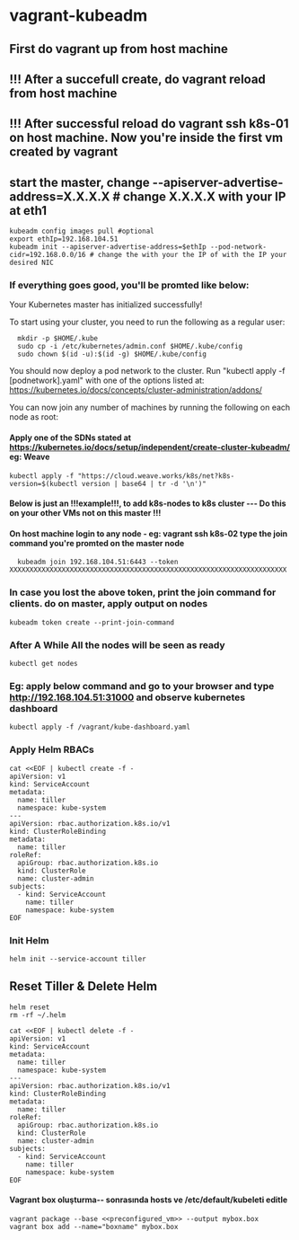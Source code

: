 # vagrant-kubeadm
## First do vagrant up from host machine
## !!! After a succefull create, do vagrant reload from host machine
## !!! After successful reload do vagrant ssh k8s-01 on host machine. Now you're inside the first vm created by vagrant


## start the master, change --apiserver-advertise-address=X.X.X.X # change X.X.X.X with your IP at eth1
```console
kubeadm config images pull #optional
export ethIp=192.168.104.51
kubeadm init --apiserver-advertise-address=$ethIp --pod-network-cidr=192.168.0.0/16 # change the with your the IP of with the IP your desired NIC

```
### If everything goes good, you'll be promted like below:

Your Kubernetes master has initialized successfully!

To start using your cluster, you need to run the following as a regular user:

```
  mkdir -p $HOME/.kube
  sudo cp -i /etc/kubernetes/admin.conf $HOME/.kube/config
  sudo chown $(id -u):$(id -g) $HOME/.kube/config

```
You should now deploy a pod network to the cluster.
Run "kubectl apply -f [podnetwork].yaml" with one of the options listed at:
  https://kubernetes.io/docs/concepts/cluster-administration/addons/

You can now join any number of machines by running the following on each node
as root:

#### Apply one of the SDNs stated at https://kubernetes.io/docs/setup/independent/create-cluster-kubeadm/ eg: Weave
```
kubectl apply -f "https://cloud.weave.works/k8s/net?k8s-version=$(kubectl version | base64 | tr -d '\n')"
```

#### Below is just an !!!example!!!, to add k8s-nodes to k8s cluster --- Do this on your other VMs not on this master !!!
#### On host machine login to any node - eg: vagrant ssh k8s-02 type the join command you're promted on the master node
```
  kubeadm join 192.168.104.51:6443 --token XXXXXXXXXXXXXXXXXXXXXXXXXXXXXXXXXXXXXXXXXXXXXXXXXXXXXXXXXXXXXXXXXXXXX

```

###  In case you lost the above token, print the join command for clients. do on master, apply output on nodes
```
kubeadm token create --print-join-command
```


###  After A While All the nodes will be seen as ready
```
kubectl get nodes 
```
###  Eg: apply below command and go to your browser and type http://192.168.104.51:31000 and observe kubernetes dashboard
```
kubectl apply -f /vagrant/kube-dashboard.yaml
```
### Apply Helm RBACs

```
cat <<EOF | kubectl create -f -
apiVersion: v1
kind: ServiceAccount
metadata:
  name: tiller
  namespace: kube-system
---
apiVersion: rbac.authorization.k8s.io/v1
kind: ClusterRoleBinding
metadata:
  name: tiller
roleRef:
  apiGroup: rbac.authorization.k8s.io
  kind: ClusterRole
  name: cluster-admin
subjects:
  - kind: ServiceAccount
    name: tiller
    namespace: kube-system
EOF

```
### Init Helm
```
helm init --service-account tiller  
```

## Reset Tiller & Delete Helm

```console
helm reset
rm -rf ~/.helm

cat <<EOF | kubectl delete -f -
apiVersion: v1
kind: ServiceAccount
metadata:
  name: tiller
  namespace: kube-system
---
apiVersion: rbac.authorization.k8s.io/v1
kind: ClusterRoleBinding
metadata:
  name: tiller
roleRef:
  apiGroup: rbac.authorization.k8s.io
  kind: ClusterRole
  name: cluster-admin
subjects:
  - kind: ServiceAccount
    name: tiller
    namespace: kube-system
EOF

```

#### Vagrant box oluşturma-- sonrasında hosts ve /etc/default/kubeleti editle
```console
vagrant package --base <<preconfigured_vm>> --output mybox.box
vagrant box add --name="boxname" mybox.box
```
